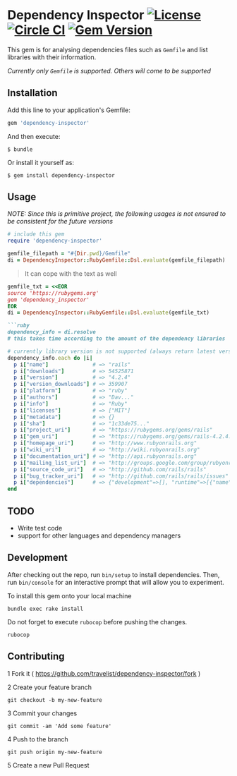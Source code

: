 # Dependency Inspector [![License](http://img.shields.io/:license-mit-blue.svg)](http://doge.mit-license.org) [![Circle CI](https://circleci.com/gh/travelist/dependency-inspector.svg?style=shield&circle-token=a5c5179f69fddb1a3eeae0a33aad56de84be3701)](https://circleci.com/gh/travelist/dependency-inspector) [![Gem Version](https://badge.fury.io/rb/dependency_inspector.svg)](https://badge.fury.io/rb/dependency_inspector)

This gem is for analysing dependencies files such as `Gemfile` and list libraries with their information.

*Currently only `Gemfile` is supported. Others will come to be supported*

## Installation

Add this line to your application's Gemfile:

```ruby
gem 'dependency-inspector'
```

And then execute:

    $ bundle

Or install it yourself as:

    $ gem install dependency-inspector

## Usage

*NOTE: Since this is primitive project, the following usages is not ensured to be consistent for the future versions*

```ruby
# include this gem
require 'dependency-inspector'
```

```ruby
gemfile_filepath = "#{Dir.pwd}/Gemfile"
di = DependencyInspector::RubyGemfile::Dsl.evaluate(gemfile_filepath)
```
> It can cope with the text as well
```ruby
gemfile_txt = <<EOR
source 'https://rubygems.org'
gem 'dependency_inspector'
EOR
di = DependencyInspector::RubyGemfile::Dsl.evaluate(gemfile_txt)

```ruby
dependency_info = di.resolve
# this takes time according to the amount of the dependency libraries
```

```ruby
# currently library version is not supported (always return latest versoin info)
dependency_info.each do |i|
  p i["name"]              # => "rails"
  p i["downloads"]         # => 54525871
  p i["version"]           # => "4.2.4"
  p i["version_downloads"] # => 359907
  p i["platform"]          # => "ruby"
  p i["authors"]           # => "Dav..."
  p i["info"]              # => "Ruby"
  p i["licenses"]          # => ["MIT"]
  p i["metadata"]          # => {}
  p i["sha"]               # => "1c33de75..."
  p i["project_uri"]       # => "https://rubygems.org/gems/rails"
  p i["gem_uri"]           # => "https://rubygems.org/gems/rails-4.2.4.gem"
  p i["homepage_uri"]      # => "http://www.rubyonrails.org"
  p i["wiki_uri"]          # => "http://wiki.rubyonrails.org"
  p i["documentation_uri"] # => "http://api.rubyonrails.org"
  p i["mailing_list_uri"]  # => "http://groups.google.com/group/rubyonrails-talk"
  p i["source_code_uri"]   # => "http://github.com/rails/rails"
  p i["bug_tracker_uri"]   # => "http://github.com/rails/rails/issues"
  p i["dependencies"]      # => {"development"=>[], "runtime"=>[{"name"=>"actionmailer", "requirements"=>"= 4.2.4"}
end
```

## TODO

* Write test code
* support for other languages and dependency managers

## Development

After checking out the repo, run `bin/setup` to install dependencies. Then, run `bin/console` for an interactive prompt that will allow you to experiment.

To install this gem onto your local machine
```
bundle exec rake install
```

Do not forget to execute `rubocop` before pushing the changes.

```shell
rubocop
```

## Contributing

1 Fork it ( https://github.com/travelist/dependency-inspector/fork )

2 Create your feature branch 
```shell
git checkout -b my-new-feature
```

3 Commit your changes 
```shell
git commit -am 'Add some feature'
```

4 Push to the branch
```shell
git push origin my-new-feature
```

5 Create a new Pull Request
